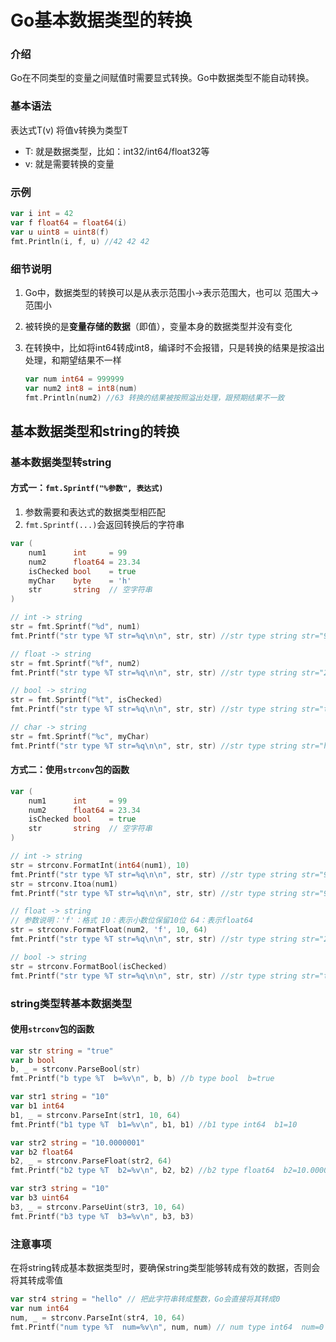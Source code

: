 # Go基本数据类型的转换


### 介绍

Go在不同类型的变量之间赋值时需要显式转换。Go中数据类型不能自动转换。

### 基本语法

表达式T(v) 将值v转换为类型T

- T: 就是数据类型，比如：int32/int64/float32等
- v: 就是需要转换的变量

### 示例

```go
var i int = 42
var f float64 = float64(i)
var u uint8 = uint8(f)
fmt.Println(i, f, u) //42 42 42
```

### 细节说明

1. Go中，数据类型的转换可以是从表示范围小->表示范围大，也可以 范围大->范围小

2. 被转换的是**变量存储的数据**（即值），变量本身的数据类型并没有变化

3. 在转换中，比如将int64转成int8，编译时不会报错，只是转换的结果是按溢出处理，和期望结果不一样

    ```go
    var num int64 = 999999
    var num2 int8 = int8(num)
    fmt.Println(num2) //63 转换的结果被按照溢出处理，跟预期结果不一致
    ```

## 基本数据类型和string的转换

### 基本数据类型转string

#### 方式一：`fmt.Sprintf("%参数", 表达式)`

1. 参数需要和表达式的数据类型相匹配
2. `fmt.Sprintf(...)`会返回转换后的字符串

```go
var (
    num1      int     = 99
    num2      float64 = 23.34
    isChecked bool    = true
    myChar    byte    = 'h'
    str       string  // 空字符串
)

// int -> string
str = fmt.Sprintf("%d", num1)
fmt.Printf("str type %T str=%q\n\n", str, str) //str type string str="99"

// float -> string
str = fmt.Sprintf("%f", num2)
fmt.Printf("str type %T str=%q\n\n", str, str) //str type string str="23.340000"

// bool -> string
str = fmt.Sprintf("%t", isChecked)
fmt.Printf("str type %T str=%q\n\n", str, str) //str type string str="true"

// char -> string
str = fmt.Sprintf("%c", myChar)
fmt.Printf("str type %T str=%q\n\n", str, str) //str type string str="h"
```



#### 方式二：使用`strconv`包的函数

```go
var (
    num1      int     = 99
    num2      float64 = 23.34
    isChecked bool    = true
    str       string  // 空字符串
)

// int -> string
str = strconv.FormatInt(int64(num1), 10)
fmt.Printf("str type %T str=%q\n\n", str, str) //str type string str="99"
str = strconv.Itoa(num1)
fmt.Printf("str type %T str=%q\n\n", str, str) //str type string str="99"

// float -> string
// 参数说明：'f'：格式 10：表示小数位保留10位 64：表示float64
str = strconv.FormatFloat(num2, 'f', 10, 64)
fmt.Printf("str type %T str=%q\n\n", str, str) //str type string str="23.3400000000"

// bool -> string
str = strconv.FormatBool(isChecked)
fmt.Printf("str type %T str=%q\n\n", str, str) //str type string str="true"

```

### string类型转基本数据类型

#### 使用`strconv`包的函数

```go
var str string = "true"
var b bool
b, _ = strconv.ParseBool(str)
fmt.Printf("b type %T  b=%v\n", b, b) //b type bool  b=true

var str1 string = "10"
var b1 int64
b1, _ = strconv.ParseInt(str1, 10, 64)
fmt.Printf("b1 type %T  b1=%v\n", b1, b1) //b1 type int64  b1=10

var str2 string = "10.0000001"
var b2 float64
b2, _ = strconv.ParseFloat(str2, 64)
fmt.Printf("b2 type %T  b2=%v\n", b2, b2) //b2 type float64  b2=10.0000001

var str3 string = "10"
var b3 uint64
b3, _ = strconv.ParseUint(str3, 10, 64)
fmt.Printf("b3 type %T  b3=%v\n", b3, b3)
```

### 注意事项

在将string转成基本数据类型时，要确保string类型能够转成有效的数据，否则会将其转成零值

```go
var str4 string = "hello" // 把此字符串转成整数，Go会直接将其转成0
var num int64
num, _ = strconv.ParseInt(str4, 10, 64)
fmt.Printf("num type %T  num=%v\n", num, num) // num type int64  num=0
```


